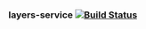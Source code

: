 ### layers-service   [![Build Status](https://travis-ci.org/bioatlas/layers-service.svg?branch=master)](https://travis-ci.org/bioatlas/layers-service)
